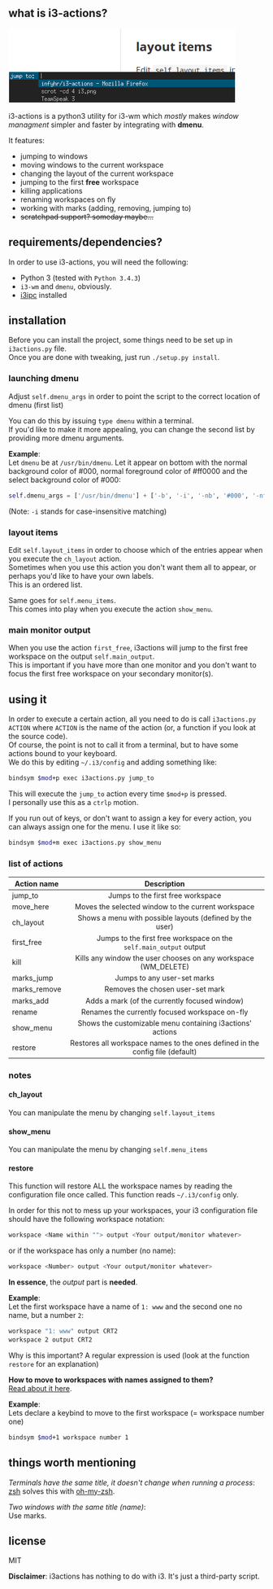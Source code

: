 ## what is i3-actions?

![image of i3actions](https://raw.githubusercontent.com/infyhr/i3-actions/master/screenshot.png "Image of i3actions")

i3-actions is a python3 utility for i3-wm which *mostly* makes *window managment* simpler and 
faster by 
integrating with **dmenu**.

It features:
- jumping to windows
- moving windows to the current workspace
- changing the layout of the current workspace
- jumping to the first **free** workspace
- killing applications
- renaming workspaces on fly
- working with marks (adding, removing, jumping to)
- ~~scratchpad support? someday maybe...~~

## requirements/dependencies?
In order to use i3-actions, you will need the following:
* Python 3 (tested with ```Python 3.4.3```)
* ```i3-wm``` and ```dmenu```, obviously.
* [i3ipc](https://github.com/acrisci/i3ipc-python) installed

## installation
Before you can install the project, some things need to be set up in ```i3actions.py``` file.  
Once you are done with tweaking, just run ``./setup.py install``.

### launching dmenu
Adjust ```self.dmenu_args``` in order to point the script to the correct location of dmenu 
(first list)

You can do this by issuing ```type dmenu``` within a terminal.  
If you'd like to make it more appealing, you can change the second list by providing more 
dmenu arguments.

**Example**:  
Let ```dmenu``` be at ```/usr/bin/dmenu```. Let it appear on bottom with the normal background 
color of #000, normal foreground color of #ff0000 and the select background color of #000:
```python
self.dmenu_args = ['/usr/bin/dmenu'] + ['-b', '-i', '-nb', '#000', '-nf', '#ff0000', '-sb', '#000']
```
(Note: ``-i`` stands for case-insensitive matching)

### layout items
Edit ``self.layout_items`` in order to choose which of the entries appear when you execute the ``ch_layout`` action.  
Sometimes when you use this action you don't want them all to appear, or perhaps you'd like to have your own labels.  
This is an ordered list.

Same goes for ``self.menu_items``.  
This comes into play when you execute the action ``show_menu``. 

### main monitor output
When you use the action ``first_free``, i3actions will jump to the first free workspace on the 
output ``self.main_output``.  
This is important if you have more than one monitor and you don't want to focus the first free 
workspace on your secondary monitor(s).

## using it
In order to execute a certain action, all you need to do is call ``i3actions.py ACTION`` where 
``ACTION`` is the name of the action (or, a function if you look at the source code).  
Of course, the point is not to call it from a terminal, but to have some actions bound to your 
keyboard.  
We do this by editing ``~/.i3/config`` and adding something like:

```bash
bindsym $mod+p exec i3actions.py jump_to
```
This will execute the ``jump_to`` action every time ``$mod+p`` is pressed.  
I personally use this as a ``ctrlp`` motion.

If you run out of keys, or don't want to assign a key for every action, you can always assign 
one for the menu. I use it like so:

```bash
bindsym $mod+m exec i3actions.py show_menu
```

### list of actions

| Action name        | Description |
| ------------- |:-------------:|
| jump_to      | Jumps to the first free workspace |
| move_here    | Moves the selected window to the current workspace |
| ch_layout | Shows a menu with possible layouts (defined by the user) |
| first_free| Jumps to the first free workspace on the ``self.main_output`` output|
| kill | Kills any window the user chooses on any workspace (WM_DELETE) |
| marks_jump| Jumps to any user-set marks|
| marks_remove| Removes the chosen user-set mark|
| marks_add| Adds a mark (of the currently focused window)|
| rename | Renames the currently focused workspace on-fly|
| show_menu | Shows the customizable menu containing i3actions' actions|
| restore | Restores all workspace names to the ones defined in the config file (default)|

### notes
#### ch_layout
You can manipulate the menu by changing ``self.layout_items``
#### show_menu
You can manipulate the menu by changing ``self.menu_items``
#### restore
This function will restore ALL the workspace names by reading the configuration file once 
called. This function reads ``~/.i3/config`` only.
 
In order for this not to mess up your workspaces, your i3 configuration file should have the 
following workspace notation:

```bash
workspace <Name within ""> output <Your output/monitor whatever>
```
or if the workspace has only a number (no name):

```bash
workspace <Number> output <Your output/monitor whatever>
```

**In essence**, the *output* part is __needed__.

**Example**:  
Let the first workspace have a name of ``1: www`` and the second one no name, but a number 
``2``:

```bash
workspace "1: www" output CRT2
workspace 2 output CRT2
```

Why is this important? A regular expression is used (look at the function ``restore`` for an 
explanation)

**How to move to workspaces with names assigned to them?**  
[Read about it 
here](http://i3wm.org/docs/userguide.html#_changing_named_workspaces_moving_to_workspaces).

**Example**:  
Lets declare a keybind to move to the first workspace (= workspace number one)
```bash
bindsym $mod+1 workspace number 1
```

## things worth mentioning
*Terminals have the same title, it doesn't change when running a process*:  
[zsh](http://www.zsh.org/) solves this with 
[oh-my-zsh](https://github.com/robbyrussell/oh-my-zsh).

*Two windows with the same title (name)*:  
Use marks.

## license
MIT

**Disclaimer**: i3actions has nothing to do with i3. It's just a third-party script.
